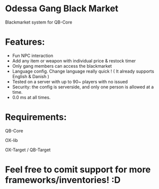 # Odessa Gang Black Market
Blackmarket system for QB-Core

# Features:
 - Fun NPC interaction
 - Add any item or weapon with individual price & restock timer
 - Only gang members can access the blackmarket
 - Language config. Change language really quick ! ( It already supports English & Danish )
 - Tested on a server with up to 90~ players with no issued
 - Security: the config is serverside, and only one person is allowed at a time.
 - 0.0 ms at all times.

# Requirements:
QB-Core

OX-lib

OX-Target / QB-Target

# Feel free to comit support for more frameworks/inventories! :D 
